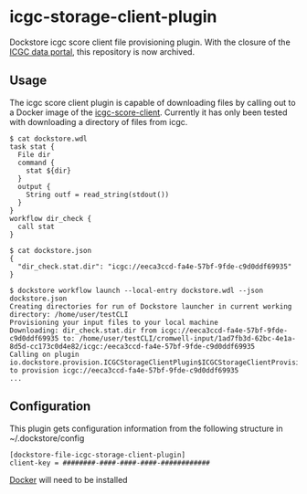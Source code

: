 # icgc-storage-client-plugin
Dockstore icgc score client file provisioning plugin. With the closure of the [ICGC data portal](https://dcc.icgc.org/), this repository is now archived. 

## Usage

The icgc score client plugin is capable of downloading files by calling out to a Docker image of the [icgc-score-client](https://docs.icgc.org/download/guide/#score-client-usage).  Currently it has only been tested with downloading a directory of files from icgc.

```
$ cat dockstore.wdl 
task stat {
  File dir
  command {
    stat ${dir}
  }
  output {
    String outf = read_string(stdout())
  }
}
workflow dir_check {
  call stat
}

$ cat dockstore.json
{
  "dir_check.stat.dir": "icgc://eeca3ccd-fa4e-57bf-9fde-c9d0ddf69935"
}

$ dockstore workflow launch --local-entry dockstore.wdl --json dockstore.json
Creating directories for run of Dockstore launcher in current working directory: /home/user/testCLI
Provisioning your input files to your local machine
Downloading: dir_check.stat.dir from icgc://eeca3ccd-fa4e-57bf-9fde-c9d0ddf69935 to: /home/user/testCLI/cromwell-input/1ad7fb3d-62bc-4e1a-8d5d-cc173c0d4e82/icgc:/eeca3ccd-fa4e-57bf-9fde-c9d0ddf69935
Calling on plugin io.dockstore.provision.ICGCStorageClientPlugin$ICGCStorageClientProvision to provision icgc://eeca3ccd-fa4e-57bf-9fde-c9d0ddf69935
...
```


## Configuration 

This plugin gets configuration information from the following structure in ~/.dockstore/config

```
[dockstore-file-icgc-storage-client-plugin]
client-key = ########-####-####-####-############
```

[Docker](https://www.docker.com/) will need to be installed 


